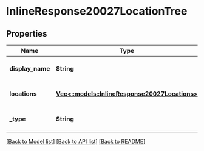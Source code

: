 # InlineResponse20027LocationTree

## Properties
Name | Type | Description | Notes
------------ | ------------- | ------------- | -------------
**display_name** | **String** |  | [optional] [default to null]
**locations** | [**Vec<::models::InlineResponse20027Locations>**](inline_response_200_27_locations.md) |  | [optional] [default to null]
**_type** | **String** |  | [optional] [default to null]

[[Back to Model list]](../README.md#documentation-for-models) [[Back to API list]](../README.md#documentation-for-api-endpoints) [[Back to README]](../README.md)


